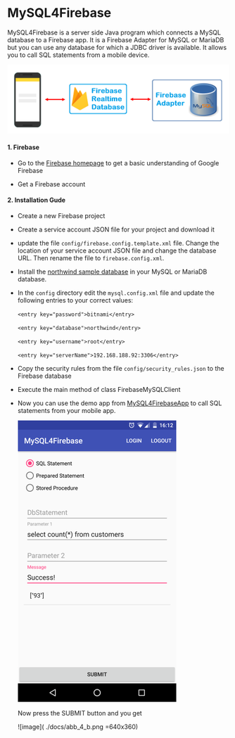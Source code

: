# MySQL4Firebase
MySQL4Firebase is a server side Java program which connects a MySQL database to a Firebase app. It is a Firebase Adapter for MySQL or
MariaDB but you can use any database for which a JDBC driver is available. It allows you to call SQL statements from a mobile device. 


![image]( ./docs/abb_2.png) 

#### 1. Firebase

  * Go to the [Firebase homepage](https://firebase.google.com) to get a basic understanding of Google Firebase
  
  * Get a Firebase account   

#### 2. Installation Gude

 * Create a new Firebase project 
 
 * Create a service account JSON file for your project and download it
 
 * update the file `config/firebase.config.template.xml` file. Change the location of your service account
   JSON file and change the database URL. Then rename the file to `firebase.config.xml`.
   
 * Install the [northwind sample database](https://github.com/dalers/mywind) in your MySQL or 
   MariaDB database. 
  
 * In the `config` directory edit the `mysql.config.xml` file and update the following entries to your correct values:
      
     `<entry key="password">bitnami</entry>`
     
     `<entry key="database">northwind</entry>`
     
     `<entry key="username">root</entry>`
     
     `<entry key="serverName">192.168.188.92:3306</entry> `
   
 * Copy the security rules from the file `config/security_rules.json` to the Firebase database
 
 * Execute the main method of class FirebaseMySQLClient
 
 * Now you can use the demo app from  [MySQL4FirebaseApp](https://github.com/cordjastram/MySQL4FirebaseApp) to call 
   SQL statements from your mobile app.
   
   ![image]( ./docs/abb_4_a.png )  
   
   Now press the SUBMIT button and you get
      
   ![image]( ./docs/abb_4_b.png =640x360) 
